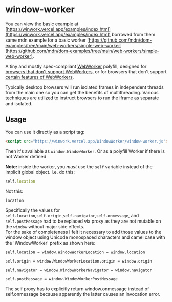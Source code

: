 # window-worker 


You can view the basic example at [https://winwork.vercel.app/examples/index.html](https://winwork.vercel.app/examples/index.html) borrowed from them same mdn example for a basic worker [https://github.com/mdn/dom-examples/tree/main/web-workers/simple-web-worker](https://github.com/mdn/dom-examples/tree/main/web-workers/simple-web-worker).


A tiny and mostly spec-compliant [WebWorker](https://www.w3.org/TR/workers/) polyfill, 
designed for [browsers that don't support WebWorkers](http://caniuse.com/#feat=webworkers), 
or for browsers that don't support [certain features of WebWorkers](http://html5workertest.com/).

Typically desktop browsers will run isolated frames in independent threads from the main one so you can get the benefits of multithreading. 
Various techniques are utilized to instruct browsers to run the iframe as separate and isolated.




Usage
----


You can use it directly as a script tag:

```html
<script src="https://winwork.vercel.app/WindowWorker/window-worker.js"></script>
```

Then it's available as `window.WindowWorker`. Or as a polyfill Worker if there is not Worker defined





**Note:** inside the worker, you _must_ use the `self` variable instead 
of the implicit global object. I.e. do this:

```js
self.location
```

Not this:

```js
location
```

Specifically the values for `self.location`,`self.origin`,`self.navigator`,`self.onmessage`, and `self.postMessage` had to be replaced via proxy as they are not mutable on the `window` without major side effects.\
For the sake of completeness I felt it necessary to add those values to the window object using Unicode monospaced characters and camel case with the 'WindowWorker' prefix as shown here:


`self.location = window.WindowWorkerLocation = window.𝚕𝚘𝚌𝚊𝚝𝚒𝚘𝚗`

`self.origin = window.WindowWorkerLocation.origin = window.𝚘𝚛𝚒𝚐𝚒𝚗`

`self.navigator = window.WindowWorkerNavigator = window.𝚗𝚊𝚟𝚒𝚐𝚊𝚝𝚘𝚛`

`self.postMessage = window.WindowWorkerPostMessage`

The self proxy has to explicitly return window.onmessage instead of self.onmessage because apparently the latter causes an invocation error.

